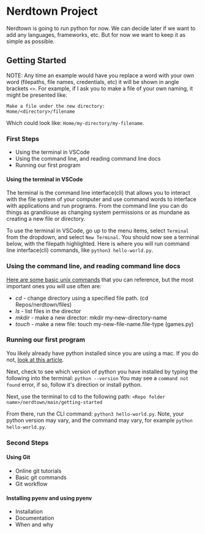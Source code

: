 # Nerdtown Project  

Nerdtown is going to run python for now. We can decide later if we want to add any languages, frameworks, etc. 
But for now we want to keep it as simple as possible. 

## Getting Started
NOTE: Any time an example would have you replace a word with your own word (filepaths, file names, credentials, etc) it will be shown
in angle brackets `<>`. For example, if I ask you to make a file of your own naming, it might be presented like: 
```
Make a file under the new directory:
Home/<directory>/filename
```
Which could look like: `Home/my-directory/my-filename`. 

### First Steps
- Using the terminal in VSCode
- Using the command line, and reading command line docs
- Running our first program

#### Using the terminal in VSCode
The terminal is the command line interface(cli) that allows you to interact with the file system of your computer
and use command words to interface with applications and run programs. From the command line you can do things as 
grandiouse as changing system permissions or as mundane as creating a new file or directory. 

To use the terminal in VSCode, go up to the menu items, select `Terminal` from the dropdown, and select `New Terminal`. 
You should now see a terminal below, with the filepath highlighted. Here is where you will run command line interface(cli) 
commands, like `python3 hello-world.py`. 

### Using the command line, and reading command line docs

[Here are some basic unix commands](https://mally.stanford.edu/~sr/computing/basic-unix.html) that you can reference, but the most important 
ones you will use often are: 
- *cd* - change directory using a specified file path. (cd Repos/nerdtown/files)
- *ls* - list files in the director
- *mkdir* - make a new director: mkdir my-new-directory-name
- *touch* - make a new file: touch my-new-file-name.file-type (games.py)

### Running our first program
You likely already have python installed since you are using a mac. If you do not, [look at this article](https://docs.python.org/3/using/mac.html).

Next, check to see which version of python you have installed by typing the following into the terminal:
`python --version`
You may see a `command not found` error, if so, follow it's direction or install python. 

Next, use the terminal to cd to the following path: 
`<Repo folder name>/nerdtown/main/getting-started`

From there, run the CLI command: `python3 hello-world.py`. Note, your python version may vary, and the command may vary, for example
`python hello-world.py`. 

### Second Steps

#### Using Git
- Online git tutorials
- Basic git commands
- Git workflow

#### Installing pyenv and using pyenv
- Installation
- Documentation 
- When and why